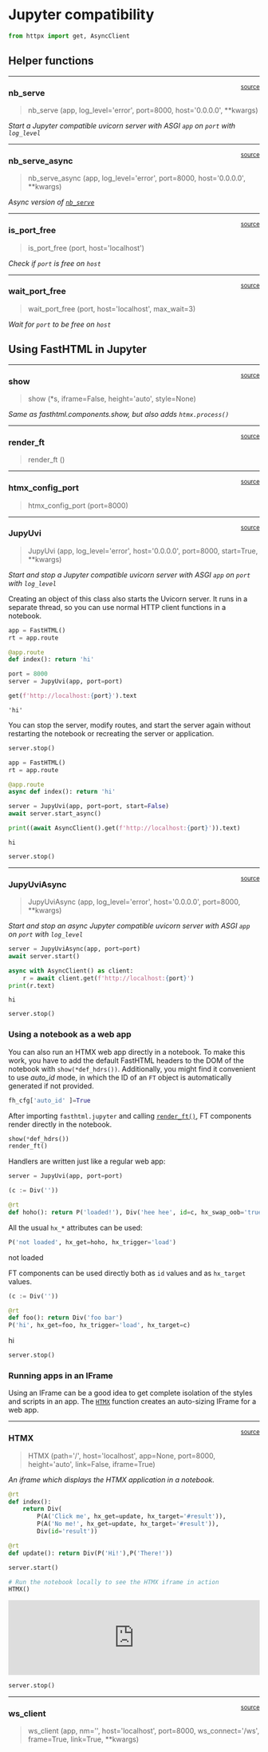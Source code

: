 # Jupyter compatibility


<!-- WARNING: THIS FILE WAS AUTOGENERATED! DO NOT EDIT! -->

``` python
from httpx import get, AsyncClient
```

## Helper functions

------------------------------------------------------------------------

<a
href="https://github.com/AnswerDotAI/fasthtml/blob/main/fasthtml/jupyter.py#L21"
target="_blank" style="float:right; font-size:smaller">source</a>

### nb_serve

>  nb_serve (app, log_level='error', port=8000, host='0.0.0.0', **kwargs)

*Start a Jupyter compatible uvicorn server with ASGI `app` on `port`
with `log_level`*

------------------------------------------------------------------------

<a
href="https://github.com/AnswerDotAI/fasthtml/blob/main/fasthtml/jupyter.py#L31"
target="_blank" style="float:right; font-size:smaller">source</a>

### nb_serve_async

>  nb_serve_async (app, log_level='error', port=8000, host='0.0.0.0',
>                      **kwargs)

*Async version of
[`nb_serve`](https://www.fastht.ml/docs/api/jupyter.html#nb_serve)*

------------------------------------------------------------------------

<a
href="https://github.com/AnswerDotAI/fasthtml/blob/main/fasthtml/jupyter.py#L39"
target="_blank" style="float:right; font-size:smaller">source</a>

### is_port_free

>  is_port_free (port, host='localhost')

*Check if `port` is free on `host`*

------------------------------------------------------------------------

<a
href="https://github.com/AnswerDotAI/fasthtml/blob/main/fasthtml/jupyter.py#L50"
target="_blank" style="float:right; font-size:smaller">source</a>

### wait_port_free

>  wait_port_free (port, host='localhost', max_wait=3)

*Wait for `port` to be free on `host`*

## Using FastHTML in Jupyter

------------------------------------------------------------------------

<a
href="https://github.com/AnswerDotAI/fasthtml/blob/main/fasthtml/components.py#L128"
target="_blank" style="float:right; font-size:smaller">source</a>

### show

>  show (*s, iframe=False, height='auto', style=None)

*Same as fasthtml.components.show, but also adds `htmx.process()`*

------------------------------------------------------------------------

<a
href="https://github.com/AnswerDotAI/fasthtml/blob/main/fasthtml/jupyter.py#L65"
target="_blank" style="float:right; font-size:smaller">source</a>

### render_ft

>  render_ft ()

------------------------------------------------------------------------

<a
href="https://github.com/AnswerDotAI/fasthtml/blob/main/fasthtml/jupyter.py#L70"
target="_blank" style="float:right; font-size:smaller">source</a>

### htmx_config_port

>  htmx_config_port (port=8000)

------------------------------------------------------------------------

<a
href="https://github.com/AnswerDotAI/fasthtml/blob/main/fasthtml/jupyter.py#L81"
target="_blank" style="float:right; font-size:smaller">source</a>

### JupyUvi

>  JupyUvi (app, log_level='error', host='0.0.0.0', port=8000, start=True,
>               **kwargs)

*Start and stop a Jupyter compatible uvicorn server with ASGI `app` on
`port` with `log_level`*

Creating an object of this class also starts the Uvicorn server. It runs
in a separate thread, so you can use normal HTTP client functions in a
notebook.

``` python
app = FastHTML()
rt = app.route

@app.route
def index(): return 'hi'

port = 8000
server = JupyUvi(app, port=port)
```

<script>
document.body.addEventListener('htmx:configRequest', (event) => {
    if(event.detail.path.includes('://')) return;
    htmx.config.selfRequestsOnly=false;
    event.detail.path = `${location.protocol}//${location.hostname}:8000${event.detail.path}`;
});
</script>

``` python
get(f'http://localhost:{port}').text
```

    'hi'

You can stop the server, modify routes, and start the server again
without restarting the notebook or recreating the server or application.

``` python
server.stop()
```

``` python
app = FastHTML()
rt = app.route

@app.route
async def index(): return 'hi'

server = JupyUvi(app, port=port, start=False)
await server.start_async()
```

<script>
document.body.addEventListener('htmx:configRequest', (event) => {
    if(event.detail.path.includes('://')) return;
    htmx.config.selfRequestsOnly=false;
    event.detail.path = `${location.protocol}//${location.hostname}:8000${event.detail.path}`;
});
</script>

``` python
print((await AsyncClient().get(f'http://localhost:{port}')).text)
```

    hi

``` python
server.stop()
```

------------------------------------------------------------------------

<a
href="https://github.com/AnswerDotAI/fasthtml/blob/main/fasthtml/jupyter.py#L101"
target="_blank" style="float:right; font-size:smaller">source</a>

### JupyUviAsync

>  JupyUviAsync (app, log_level='error', host='0.0.0.0', port=8000,
>                    **kwargs)

*Start and stop an async Jupyter compatible uvicorn server with ASGI
`app` on `port` with `log_level`*

``` python
server = JupyUviAsync(app, port=port)
await server.start()
```

<script>
document.body.addEventListener('htmx:configRequest', (event) => {
    if(event.detail.path.includes('://')) return;
    htmx.config.selfRequestsOnly=false;
    event.detail.path = `${location.protocol}//${location.hostname}:8000${event.detail.path}`;
});
</script>

``` python
async with AsyncClient() as client:
    r = await client.get(f'http://localhost:{port}')
print(r.text)
```

    hi

``` python
server.stop()
```

### Using a notebook as a web app

You can also run an HTMX web app directly in a notebook. To make this
work, you have to add the default FastHTML headers to the DOM of the
notebook with `show(*def_hdrs())`. Additionally, you might find it
convenient to use *auto_id* mode, in which the ID of an `FT` object is
automatically generated if not provided.

``` python
fh_cfg['auto_id' ]=True
```

After importing `fasthtml.jupyter` and calling
[`render_ft()`](https://www.fastht.ml/docs/api/jupyter.html#render_ft),
FT components render directly in the notebook.

``` python
show(*def_hdrs())
render_ft()
```

<meta charset="utf-8">
<meta name="viewport" content="width=device-width, initial-scale=1, viewport-fit=cover">
<script src="https://cdn.jsdelivr.net/npm/htmx.org@2.0.4/dist/htmx.min.js"></script><script src="https://cdn.jsdelivr.net/gh/answerdotai/fasthtml-js@1.0.12/fasthtml.js"></script><script src="https://cdn.jsdelivr.net/gh/answerdotai/surreal@main/surreal.js"></script><script src="https://cdn.jsdelivr.net/gh/gnat/css-scope-inline@main/script.js"></script><script id="_DHTp7k3SRbaeAjPb6FGNOw">if (window.htmx) htmx.process(document.body)</script>

Handlers are written just like a regular web app:

``` python
server = JupyUvi(app, port=port)
```

<script>
document.body.addEventListener('htmx:configRequest', (event) => {
    if(event.detail.path.includes('://')) return;
    htmx.config.selfRequestsOnly=false;
    event.detail.path = `${location.protocol}//${location.hostname}:8000${event.detail.path}`;
});
</script>

``` python
(c := Div(''))
```

<div id="_Uxpzz_26TZeN-kzFA6LeKg">

<div id="_9s4Pdqx7TxGcbe-7x7MKVQ">

</div>

<script id="_k1VVcEJeS3e1JxBePQpAnw">if (window.htmx) htmx.process(document.body)</script>

</div>

``` python
@rt
def hoho(): return P('loaded!'), Div('hee hee', id=c, hx_swap_oob='true')
```

All the usual `hx_*` attributes can be used:

``` python
P('not loaded', hx_get=hoho, hx_trigger='load')
```

<div id="_evO_Voq9Qi_5b-1p0oZS0g">

<p hx-get="/hoho" hx-trigger="load" id="_gJNOsF9IQdmKesYSdh1qTA">

not loaded
</p>

<script id="_ow7qEPILT7OQmBtdrWq9xQ">if (window.htmx) htmx.process(document.body)</script>

</div>

FT components can be used directly both as `id` values and as
`hx_target` values.

``` python
(c := Div(''))
```

<div id="_knZLzRRZSa_OAxB-fR4ksQ">

<div id="_o4AwfFRyQWmVI9xjlOzMHA">

</div>

<script id="_y2CD7-QJS-6s7XTrdTdVZw">if (window.htmx) htmx.process(document.body)</script>

</div>

``` python
@rt
def foo(): return Div('foo bar')
P('hi', hx_get=foo, hx_trigger='load', hx_target=c)
```

<div id="_irfLkUpwQxeAxNgcbzO7cA">

<p hx-get="/foo" hx-trigger="load" hx-target="#_o4AwfFRyQWmVI9xjlOzMHA" id="_RtkS_DHNSNWtnCdfdhuyoA">

hi
</p>

<script id="_GaeLaNuzS9ifDsTnO6pHYw">if (window.htmx) htmx.process(document.body)</script>

</div>

``` python
server.stop()
```

### Running apps in an IFrame

Using an IFrame can be a good idea to get complete isolation of the
styles and scripts in an app. The
[`HTMX`](https://www.fastht.ml/docs/api/jupyter.html#htmx) function
creates an auto-sizing IFrame for a web app.

------------------------------------------------------------------------

<a
href="https://github.com/AnswerDotAI/fasthtml/blob/main/fasthtml/jupyter.py#L114"
target="_blank" style="float:right; font-size:smaller">source</a>

### HTMX

>  HTMX (path='/', host='localhost', app=None, port=8000, height='auto',
>            link=False, iframe=True)

*An iframe which displays the HTMX application in a notebook.*

``` python
@rt
def index():
    return Div(
        P(A('Click me', hx_get=update, hx_target='#result')),
        P(A('No me!', hx_get=update, hx_target='#result')),
        Div(id='result'))

@rt
def update(): return Div(P('Hi!'),P('There!'))
```

``` python
server.start()
```

``` python
# Run the notebook locally to see the HTMX iframe in action
HTMX()
```

<iframe src="http://localhost:8000" style="width: 100%; height: auto; border: none;" onload="{
        let frame = this;
        window.addEventListener('message', function(e) {
            if (e.source !== frame.contentWindow) return; // Only proceed if the message is from this iframe
            if (e.data.height) frame.style.height = (e.data.height+1) + 'px';
        }, false);
    }" allow="accelerometer; autoplay; camera; clipboard-read; clipboard-write; display-capture; encrypted-media; fullscreen; gamepad; geolocation; gyroscope; hid; identity-credentials-get; idle-detection; magnetometer; microphone; midi; payment; picture-in-picture; publickey-credentials-get; screen-wake-lock; serial; usb; web-share; xr-spatial-tracking"></iframe> 

``` python
server.stop()
```

------------------------------------------------------------------------

<a
href="https://github.com/AnswerDotAI/fasthtml/blob/main/fasthtml/jupyter.py#L137"
target="_blank" style="float:right; font-size:smaller">source</a>

### ws_client

>  ws_client (app, nm='', host='localhost', port=8000, ws_connect='/ws',
>                 frame=True, link=True, **kwargs)
